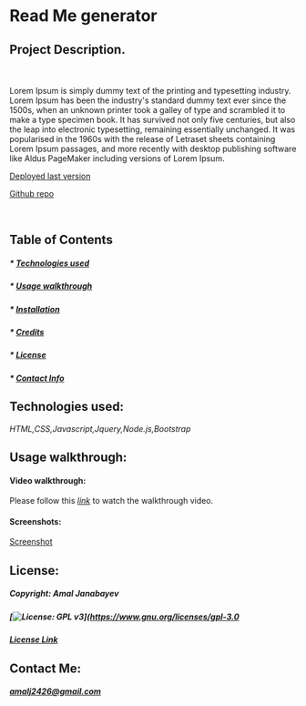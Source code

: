 
  # Read Me generator 


  ## Project Description.
  <br>
  <br>
  Lorem Ipsum is simply dummy text of the printing and typesetting industry. Lorem Ipsum has been the industry's standard dummy text ever since the 1500s, when an unknown printer took a galley of type and scrambled it to make a type specimen book. It has survived not only five centuries, but also the leap into electronic typesetting, remaining essentially unchanged. It was popularised in the 1960s with the release of Letraset sheets containing Lorem Ipsum passages, and more recently with desktop publishing software like Aldus PageMaker including versions of Lorem Ipsum. 



   [Deployed last version](linlinlinlink.com) 

   [Github repo](linlinlinlinlink.co) 

  <br>

  ## Table of Contents 
 
  ##### * [Technologies used](#technologies)
  ##### * [Usage walkthrough](#walkthrough)
  ##### * [Installation](#usefulApplication)
  ##### * [Credits](#credits)
  ##### * [License](#license)
  ##### * [Contact Info](#contact)


  ## Technologies used:
   _*HTML,CSS,Javascript,Jquery,Node.js,Bootstrap*_

  ## Usage walkthrough:
  #### Video walkthrough:
  Please follow this *[link](https://www.youtube.com/watch?v=_8gHHBlbziw)* to watch the walkthrough video.

  #### Screenshots:
  [Screenshot](./Assets/image/Portfoliopicta.png)

  ## License: 

  ##### Copyright: Amal Janabayev

  ##### [![License: GPL v3](https://img.shields.io/badge/License-GPLv3-blue.svg)](https://www.gnu.org/licenses/gpl-3.0
  ##### [License Link](https://www.gnu.org/licenses/gpl-3.0.en.html)


  ## Contact Me: 

  ##### amalj2426@gmail.com
